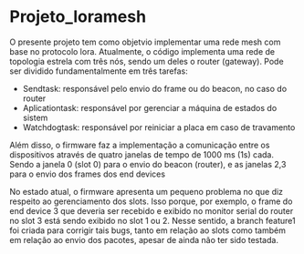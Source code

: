 # Projeto_loramesh
<p>O presente projeto tem como objetvio implementar uma rede mesh com base no protocolo lora. Atualmente, o código  implementa uma rede de topologia estrela com três nós, sendo um deles o router (gateway). Pode ser dividido fundamentalmente em três tarefas:</p>
<ul>
  <li>Sendtask: responsável pelo envio do frame ou do beacon, no caso do router</li>
  <li>Aplicationtask: responsável por gerenciar a máquina de estados do sistem</li>
  <li>Watchdogtask: responsável por reiniciar a placa em caso de travamento </li>
</ul>
<p>Além disso, o firmware faz a implementação a comunicação entre os dispositivos através de quatro janelas de tempo de 1000 ms (1s) cada. Sendo a janela 0 (slot 0) para o envio do beacon (router), e as janelas 2,3 para o envio dos frames dos end devices</p>
<p>No estado atual, o firmware apresenta um pequeno problema no que diz respeito ao gerenciamento dos slots. Isso porque, por exemplo, o frame do end device 3 que deveria ser recebido e exibido no monitor serial do router no slot 3 está sendo exibido no slot 1 ou 2. Nesse sentido, a branch feature1 foi criada para corrigir tais bugs, tanto em relação ao slots como também em relação ao envio dos pacotes, apesar de ainda não ter sido testada.</p>

